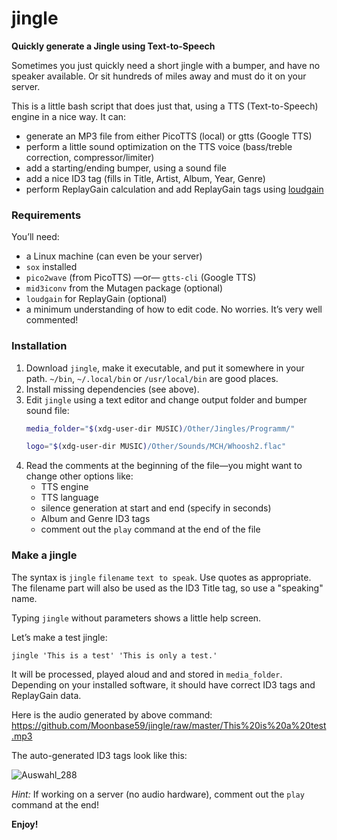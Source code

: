 # jingle

**Quickly generate a Jingle using Text-to-Speech**

Sometimes you just quickly need a short jingle with a bumper, and have no speaker available. Or sit hundreds of miles away and must do it on your server.

This is a little bash script that does just that, using a TTS (Text-to-Speech) engine in a nice way. It can:

- generate an MP3 file from either PicoTTS (local) or gtts (Google TTS)
- perform a little sound optimization on the TTS voice (bass/treble correction, compressor/limiter)
- add a starting/ending bumper, using a sound file
- add a nice ID3 tag (fills in Title, Artist, Album, Year, Genre)
- perform ReplayGain calculation and add ReplayGain tags using [loudgain](https://github.com/Moonbase59/loudgain)

### Requirements

You’ll need:

- a Linux machine (can even be your server)
- `sox` installed
- `pico2wave` (from PicoTTS) —or— `gtts-cli` (Google TTS)
- `mid3iconv` from the Mutagen package (optional)
- `loudgain` for ReplayGain (optional)
- a minimum understanding of how to edit code. No worries. It’s very well commented!

### Installation

1. Download `jingle`, make it executable, and put it somewhere in your path. `~/bin`, `~/.local/bin` or `/usr/local/bin` are good places.
2. Install missing dependencies (see above).
3. Edit `jingle` using a text editor and change output folder and bumper sound file:
   ```bash
   media_folder="$(xdg-user-dir MUSIC)/Other/Jingles/Programm/"
   ```
   ```bash
   logo="$(xdg-user-dir MUSIC)/Other/Sounds/MCH/Whoosh2.flac"
   ```
4. Read the comments at the beginning of the file—you might want to change other options like:
   - TTS engine
   - TTS language
   - silence generation at start and end (specify in seconds)
   - Album and Genre ID3 tags
   - comment out the `play` command at the end of the file

### Make a jingle

The syntax is `jingle` `filename` `text to speak`. Use quotes as appropriate. The filename part will also be used as the ID3 Title tag, so use a "speaking" name.

Typing `jingle` without parameters shows a little help screen.

Let’s make a test jingle:
```
jingle 'This is a test' 'This is only a test.'
```

It will be processed, played aloud and and stored in `media_folder`. Depending on your installed software, it should have correct ID3 tags and ReplayGain data.

Here is the audio generated by above command: https://github.com/Moonbase59/jingle/raw/master/This%20is%20a%20test.mp3

The auto-generated ID3 tags look like this:

![Auswahl_288](https://github.com/Moonbase59/jingle/assets/3706922/955387f9-e135-4f4d-96ef-962c258969f5)

_Hint:_ If working on a server (no audio hardware), comment out the `play` command at the end!

**Enjoy!**
